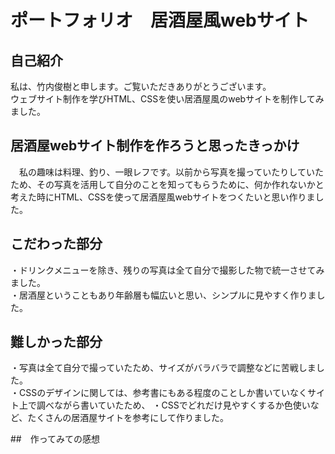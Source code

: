 # ポートフォリオ　居酒屋風webサイト

## 自己紹介
 私は、竹内俊樹と申します。ご覧いただきありがとうございます。   
 ウェブサイト制作を学びHTML、CSSを使い居酒屋風のwebサイトを制作してみました。

## 居酒屋webサイト制作を作ろうと思ったきっかけ
　私の趣味は料理、釣り、一眼レフです。以前から写真を撮っていたりしていたため、その写真を活用して自分のことを知ってもらうために、何か作れないかと考えた時にHTML、CSSを使って居酒屋風webサイトをつくたいと思い作りました。

## こだわった部分   
・ドリンクメニューを除き、残りの写真は全て自分で撮影した物で統一させてみました。　　　　   
・居酒屋ということもあり年齢層も幅広いと思い、シンプルに見やすく作りました。    


## 難しかった部分   
・写真は全て自分で撮っていたため、サイズがバラバラで調整などに苦戦しました。   
・CSSのデザインに関しては、参考書にもある程度のことしか書いていなくサイト上で調べながら書いていたため、
・CSSでどれだけ見やすくするか色使いなど、たくさんの居酒屋サイトを参考にして作りました。

##　作ってみての感想


